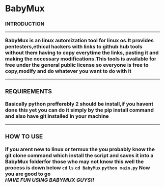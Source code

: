 # BabyMux
<h3><span>INTRODUCTION</span</h3><hr>

BabyMux is an linux automization tool for linux os.It provides pentesters,ethical hackers with links to github hub  tools without them having to copy everytime the links, pasting it and making the necessary modifications.This tools is available for free under the general public license so everyone is free to copy,modify and do whatever you want to do with it<hr>
<h3><span>REQUIREMENTS</span></h3>
Basically python prefferebly 2 should be install,if you havent done this yet you can do it simply by the pip install command and also have git installed in your machine<hr>
<h3><span>HOW TO USE</span></h3>
if you arent new to linux or termux the you probably know the git clone command which install the script and saves it into a BabyMux folderfor those who may not know this well the process is down below
<code>cd</code>
<code>ls</code>
<code>cd BabyMux</code>
<code>python main.py</code>
Now you are good to go<br>
<b><i>HAVE FUN USING BABYMUX GUYS!!</i></b>

